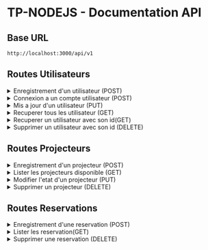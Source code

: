 
# TP-NODEJS - Documentation API

## Base URL
```
http://localhost:3000/api/v1
```

## Routes Utilisateurs

<details>
  <summary>Enregistrement d'un utilisateur (POST)</summary>

  **URL**: `http://localhost:3000/api/v1/users/register`
  **Body**:
  ```json
  {
      "name": "John Doe",
      "email": "john@example.com",
      "password": "password123",
      "salle": 1
  }
  ```
</details>
  
<details>
 <summary>Connexion a un compte utilisateur (POST)</summary>

  **URL**: `http://localhost:3000/api/v1/users/login`
  **Body**:
  ```json
  {
      "email": "john@example.com",
      "password": "password123"
  }
  ```

</details>

<details>
 <summary>Mis a jour d'un utilisateur (PUT)</summary>

  **URL**: `http://localhost:3000/api/v1/users/update/{id}`
  **Body**:
  ```json
  {
      "name": "John Updated",
      "email": "john_updated@example.com",
      "password": "newpassword123",
      "role": "teacher",
      "salle": 2
  }
  ```
</details>
<details>
  <summary>Recuperer tous les utilisateur (GET)</summary>

  **URL**: `http://localhost:3000/api/v1/users/`
</details>

<details>
  <summary>Recuperer un utilisateur avec son id(GET)</summary>

  **URL**: `http://localhost:3000/api/v1/users/{id}`
</details>

<details>
  <summary>Supprimer un utilisateur avec son id (DELETE)</summary>

  **URL**: `http://localhost:3000/api/v1/users/delete/{id}`
</details>

## Routes Projecteurs

<details>
  <summary>Enregistrement d'un projecteur (POST)</summary>

  **URL**: `http://localhost:3000/api/v1/projectors`
  **Body**:
  ```json
  {
      "nom_Projecteur": "acer",
      "Disponibilite": false
  }
  ```
</details>

<details>
  <summary>Lister les projecteurs disponible (GET)</summary>

  **URL**: `http://localhost:3000/api/v1/projectors`
</details>

<details>
  <summary>Modifier l'etat d'un projecteur (PUT)</summary>

  **URL**: `http://localhost:3000/api/v1/projectors/{id}`
  **Body**:
  ```json
  {
      "nom_Projecteur": "acer",
      "Disponibilite": true
  }
  ```
</details>

<details>
  <summary>Supprimer un projecteur (DELETE)</summary>

  **URL**: `http://localhost:3000/api/v1/projectors/{id}`
</details>


## Routes Reservations

<details>
  <summary>Enregistrement d'une reservation (POST)</summary>

  **URL**: `http://localhost:3000/api/v1/reservations`
  **Body**:
  ```json
      {
      "id": 2,
      "id_Projecteur":1,
      "id_salle": 1,
      "Heure_debut_reservation": "2025-12-10",
      "Heure_fin_reservation": "2025-12-10"
    }
  ```
</details>

<details>
  <summary>Lister les reservation(GET)</summary>

  **URL**: `http://localhost:3000/api/v1/reservations`
</details>

<details>
  <summary>Supprimer une reservation (DELETE)</summary>

  **URL**: `http://localhost:3000/api/v1/reservations/{id}`
</details>